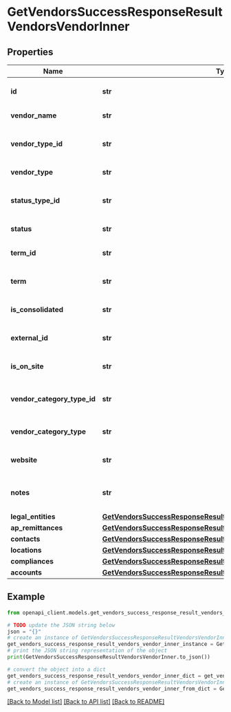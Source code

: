 # GetVendorsSuccessResponseResultVendorsVendorInner


## Properties

Name | Type | Description | Notes
------------ | ------------- | ------------- | -------------
**id** | **str** | Unique identifier for the vendor. | 
**vendor_name** | **str** | Name of the vendor. | 
**vendor_type_id** | **str** | Unique identifier for the vendor type. | 
**vendor_type** | **str** | Name of the vendor type. | 
**status_type_id** | **str** | Unique identifier for the status type. | 
**status** | **str** | Status of the vendor. | 
**term_id** | **str** | Unique identifier for the term. | 
**term** | **str** | Payment term for the vendor. | 
**is_consolidated** | **str** | Indicates if the vendor is consolidated. | 
**external_id** | **str** | External identifier for the vendor. | 
**is_on_site** | **str** | Indicates if the vendor is on site. | 
**vendor_category_type_id** | **str** | Unique identifier for the vendor category. | 
**vendor_category_type** | **str** | Name of the vendor category. | 
**website** | **str** | Website URL of the vendor. | 
**notes** | **str** | Notes associated with the vendor. | [optional] 
**legal_entities** | [**GetVendorsSuccessResponseResultVendorsVendorInnerLegalEntities**](GetVendorsSuccessResponseResultVendorsVendorInnerLegalEntities.md) |  | 
**ap_remittances** | [**GetVendorsSuccessResponseResultVendorsVendorInnerApRemittances**](GetVendorsSuccessResponseResultVendorsVendorInnerApRemittances.md) |  | 
**contacts** | [**GetVendorsSuccessResponseResultVendorsVendorInnerContacts**](GetVendorsSuccessResponseResultVendorsVendorInnerContacts.md) |  | 
**locations** | [**GetVendorsSuccessResponseResultVendorsVendorInnerLocations**](GetVendorsSuccessResponseResultVendorsVendorInnerLocations.md) |  | 
**compliances** | [**GetVendorsSuccessResponseResultVendorsVendorInnerCompliances**](GetVendorsSuccessResponseResultVendorsVendorInnerCompliances.md) |  | 
**accounts** | [**GetVendorsSuccessResponseResultVendorsVendorInnerAccounts**](GetVendorsSuccessResponseResultVendorsVendorInnerAccounts.md) |  | 

## Example

```python
from openapi_client.models.get_vendors_success_response_result_vendors_vendor_inner import GetVendorsSuccessResponseResultVendorsVendorInner

# TODO update the JSON string below
json = "{}"
# create an instance of GetVendorsSuccessResponseResultVendorsVendorInner from a JSON string
get_vendors_success_response_result_vendors_vendor_inner_instance = GetVendorsSuccessResponseResultVendorsVendorInner.from_json(json)
# print the JSON string representation of the object
print(GetVendorsSuccessResponseResultVendorsVendorInner.to_json())

# convert the object into a dict
get_vendors_success_response_result_vendors_vendor_inner_dict = get_vendors_success_response_result_vendors_vendor_inner_instance.to_dict()
# create an instance of GetVendorsSuccessResponseResultVendorsVendorInner from a dict
get_vendors_success_response_result_vendors_vendor_inner_from_dict = GetVendorsSuccessResponseResultVendorsVendorInner.from_dict(get_vendors_success_response_result_vendors_vendor_inner_dict)
```
[[Back to Model list]](../README.md#documentation-for-models) [[Back to API list]](../README.md#documentation-for-api-endpoints) [[Back to README]](../README.md)


